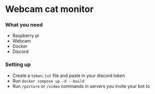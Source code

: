 # Webcam cat monitor

### What you need
* Raspberry pi
* Webcam
* Docker
* Discord

### Setting up
* Create a `token.txt` file and paste in your discord token
* Run `docker compose up -d --build`
* Run `/picture` or `/video` commands in servers you invite your bot to
